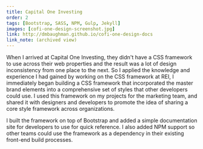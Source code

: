 ```yaml
---
title: Capital One Investing
order: 2
tags: [Bootstrap, SASS, NPM, Gulp, Jekyll]
images: [cofi-one-design-screenshot.jpg]
link: http://dmbaughman.github.io/cofi-one-design-docs
link_note: (archived view)
---
```


When I arrived at Capital One Investing, they didn't have a CSS framework to use across their web properties and the result was a lot of design inconsistency from one place to the next.  So I applied the knowledge and experience I had gained by working on the CSS framework at REI, I immediately began building a CSS framework that incorporated the master brand elements into a comprehensive set of styles that other developers could use.  I used this framework on my projects for the marketing team, and shared it with designers and developers to promote the idea of sharing a core style framework across organizations.

I built the framework on top of Bootstrap and added a simple documentation site for developers to use for quick reference.  I also added NPM support so other teams could use the framework as a dependency in their existing front-end build processes.
